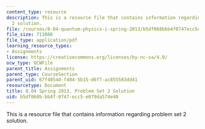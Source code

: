 ```yaml
---
content_type: resource
description: This is a resource file that contains information regarding problem set
  2 solution.
file: /courses/8-04-quantum-physics-i-spring-2013/b5df068bbb4f0747ecc5e079da574e40_MIT8_04S13_ps2_sol.pdf
file_size: 711086
file_type: application/pdf
learning_resource_types:
- Assignments
license: https://creativecommons.org/licenses/by-nc-sa/4.0/
ocw_type: OCWFile
parent_title: Assignments
parent_type: CourseSection
parent_uid: 67f4854d-f404-5b15-d6f7-ac855583dd41
resourcetype: Document
title: 8.04 Spring 2013, Problem Set 2 Solution
uid: b5df068b-bb4f-0747-ecc5-e079da574e40
---
```

This is a resource file that contains information regarding problem set 2 solution.